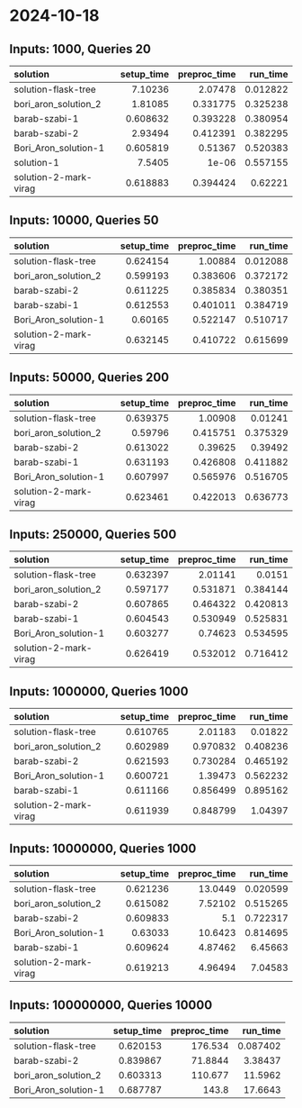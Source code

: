 # 2024-10-18

## Inputs: 1000, Queries 20

| solution              |   setup_time |   preproc_time |   run_time |
|:----------------------|-------------:|---------------:|-----------:|
| solution-flask-tree   |     7.10236  |       2.07478  |   0.012822 |
| bori_aron_solution_2  |     1.81085  |       0.331775 |   0.325238 |
| barab-szabi-1         |     0.608632 |       0.393228 |   0.380954 |
| barab-szabi-2         |     2.93494  |       0.412391 |   0.382295 |
| Bori_Aron_solution-1  |     0.605819 |       0.51367  |   0.520383 |
| solution-1            |     7.5405   |       1e-06    |   0.557155 |
| solution-2-mark-virag |     0.618883 |       0.394424 |   0.62221  |

## Inputs: 10000, Queries 50

| solution              |   setup_time |   preproc_time |   run_time |
|:----------------------|-------------:|---------------:|-----------:|
| solution-flask-tree   |     0.624154 |       1.00884  |   0.012088 |
| bori_aron_solution_2  |     0.599193 |       0.383606 |   0.372172 |
| barab-szabi-2         |     0.611225 |       0.385834 |   0.380351 |
| barab-szabi-1         |     0.612553 |       0.401011 |   0.384719 |
| Bori_Aron_solution-1  |     0.60165  |       0.522147 |   0.510717 |
| solution-2-mark-virag |     0.632145 |       0.410722 |   0.615699 |

## Inputs: 50000, Queries 200

| solution              |   setup_time |   preproc_time |   run_time |
|:----------------------|-------------:|---------------:|-----------:|
| solution-flask-tree   |     0.639375 |       1.00908  |   0.01241  |
| bori_aron_solution_2  |     0.59796  |       0.415751 |   0.375329 |
| barab-szabi-2         |     0.613022 |       0.39625  |   0.39492  |
| barab-szabi-1         |     0.631193 |       0.426808 |   0.411882 |
| Bori_Aron_solution-1  |     0.607997 |       0.565976 |   0.516705 |
| solution-2-mark-virag |     0.623461 |       0.422013 |   0.636773 |

## Inputs: 250000, Queries 500

| solution              |   setup_time |   preproc_time |   run_time |
|:----------------------|-------------:|---------------:|-----------:|
| solution-flask-tree   |     0.632397 |       2.01141  |   0.0151   |
| bori_aron_solution_2  |     0.597177 |       0.531871 |   0.384144 |
| barab-szabi-2         |     0.607865 |       0.464322 |   0.420813 |
| barab-szabi-1         |     0.604543 |       0.530949 |   0.525831 |
| Bori_Aron_solution-1  |     0.603277 |       0.74623  |   0.534595 |
| solution-2-mark-virag |     0.626419 |       0.532012 |   0.716412 |

## Inputs: 1000000, Queries 1000

| solution              |   setup_time |   preproc_time |   run_time |
|:----------------------|-------------:|---------------:|-----------:|
| solution-flask-tree   |     0.610765 |       2.01183  |   0.01822  |
| bori_aron_solution_2  |     0.602989 |       0.970832 |   0.408236 |
| barab-szabi-2         |     0.621593 |       0.730284 |   0.465192 |
| Bori_Aron_solution-1  |     0.600721 |       1.39473  |   0.562232 |
| barab-szabi-1         |     0.611166 |       0.856499 |   0.895162 |
| solution-2-mark-virag |     0.611939 |       0.848799 |   1.04397  |

## Inputs: 10000000, Queries 1000

| solution              |   setup_time |   preproc_time |   run_time |
|:----------------------|-------------:|---------------:|-----------:|
| solution-flask-tree   |     0.621236 |       13.0449  |   0.020599 |
| bori_aron_solution_2  |     0.615082 |        7.52102 |   0.515265 |
| barab-szabi-2         |     0.609833 |        5.1     |   0.722317 |
| Bori_Aron_solution-1  |     0.63033  |       10.6423  |   0.814695 |
| barab-szabi-1         |     0.609624 |        4.87462 |   6.45663  |
| solution-2-mark-virag |     0.619213 |        4.96494 |   7.04583  |

## Inputs: 100000000, Queries 10000

| solution             |   setup_time |   preproc_time |   run_time |
|:---------------------|-------------:|---------------:|-----------:|
| solution-flask-tree  |     0.620153 |       176.534  |   0.087402 |
| barab-szabi-2        |     0.839867 |        71.8844 |   3.38437  |
| bori_aron_solution_2 |     0.603313 |       110.677  |  11.5962   |
| Bori_Aron_solution-1 |     0.687787 |       143.8    |  17.6643   |
